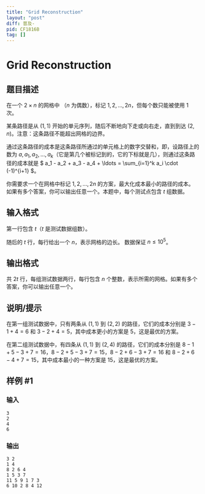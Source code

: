 ```yaml
---
title: "Grid Reconstruction"
layout: "post"
diff: 普及-
pid: CF1816B
tag: []
---
```


# Grid Reconstruction

## 题目描述

在一个 $2×n$ 的网格中 （$n$ 为偶数），标记 $1,2,\ldots,2n$，但每个数只能被使用 $1$ 次。

某条路径是从 $(1,1)$ 开始的单元序列，随后不断地向下走或向右走，直到到达 $(2,n)$。注意：这条路径不能超出网格的边界。

通过这条路径的成本是这条路径所通过的单元格上的数字交替和，即，设路径上的数为 $a,a_1,a_2,\ldots,a_k$（它是第几个被标记到的，它的下标就是几），则通过这条路径的成本就是 $ a_1 - a_2 + a_3 - a_4 + \ldots = \sum_{i=1}^k a_i \cdot (-1)^{i+1} $。

你需要求一个在网格中标记 $1,2,...,2n$ 的方案，最大化成本最小的路径的成本。如果有多个答案，你可以输出任意一个。本题中，每个测试点包含 $t$ 组数据。

## 输入格式

第一行包含 $t$（$t$ 是测试数据组数）。

随后的 $t$  行，每行给出一个 $n$，表示网格的边长。
数据保证 $n\le10^5$。

## 输出格式

共 $2t$ 行，每组测试数据两行，每行包含 $n$ 个整数，表示所需的网格。如果有多个答案，你可以输出任意一个。

## 说明/提示

在第一组测试数据中，只有两条从 $(1,1)$ 到 $(2,2)$ 的路径，它们的成本分别是 $3-1+4=6$ 和 $3-2+4=5$，其中成本更小的方案是 $5$，这是最优的方案。

在第二组测试数据中，有四条从 $(1,1)$ 到 $(2,4)$ 的路径，它们的成本分别是 $8-1+5-3+7=16$，$8-2+5-3+7=15$，$8-2+6-3+7=16$ 和 $8-2+6-4+7=15$，其中成本最小的一种方案是 $15$，这是最优的方案。

## 样例 #1

### 输入

```
3
2
4
6
```

### 输出

```
3 2
1 4
8 2 6 4
1 5 3 7
11 5 9 1 7 3
6 10 2 8 4 12
```

